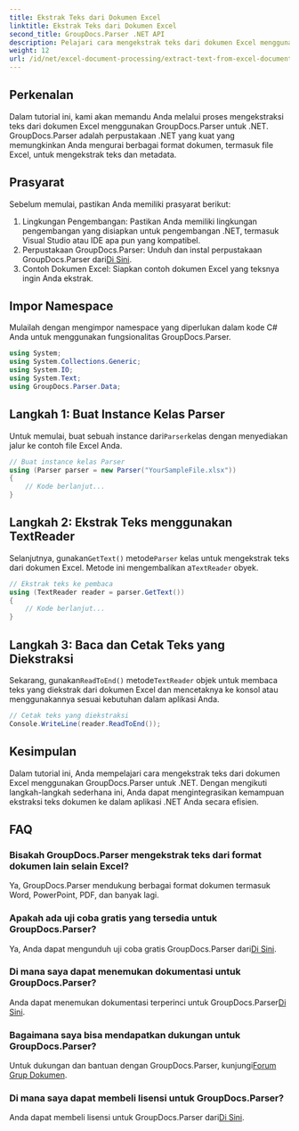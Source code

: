 ```yaml
---
title: Ekstrak Teks dari Dokumen Excel
linktitle: Ekstrak Teks dari Dokumen Excel
second_title: GroupDocs.Parser .NET API
description: Pelajari cara mengekstrak teks dari dokumen Excel menggunakan GroupDocs.Parser untuk .NET dalam langkah sederhana.
weight: 12
url: /id/net/excel-document-processing/extract-text-from-excel-document/
---
```

## Perkenalan
Dalam tutorial ini, kami akan memandu Anda melalui proses mengekstraksi teks dari dokumen Excel menggunakan GroupDocs.Parser untuk .NET. GroupDocs.Parser adalah perpustakaan .NET yang kuat yang memungkinkan Anda mengurai berbagai format dokumen, termasuk file Excel, untuk mengekstrak teks dan metadata.
## Prasyarat
Sebelum memulai, pastikan Anda memiliki prasyarat berikut:
1. Lingkungan Pengembangan: Pastikan Anda memiliki lingkungan pengembangan yang disiapkan untuk pengembangan .NET, termasuk Visual Studio atau IDE apa pun yang kompatibel.
2.  Perpustakaan GroupDocs.Parser: Unduh dan instal perpustakaan GroupDocs.Parser dari[Di Sini](https://releases.groupdocs.com/parser/net/).
3. Contoh Dokumen Excel: Siapkan contoh dokumen Excel yang teksnya ingin Anda ekstrak.

## Impor Namespace
Mulailah dengan mengimpor namespace yang diperlukan dalam kode C# Anda untuk menggunakan fungsionalitas GroupDocs.Parser.
```csharp
using System;
using System.Collections.Generic;
using System.IO;
using System.Text;
using GroupDocs.Parser.Data;
```
## Langkah 1: Buat Instance Kelas Parser
 Untuk memulai, buat sebuah instance dari`Parser`kelas dengan menyediakan jalur ke contoh file Excel Anda.
```csharp
// Buat instance kelas Parser
using (Parser parser = new Parser("YourSampleFile.xlsx"))
{
    // Kode berlanjut...
}
```
## Langkah 2: Ekstrak Teks menggunakan TextReader
 Selanjutnya, gunakan`GetText()` metode`Parser` kelas untuk mengekstrak teks dari dokumen Excel. Metode ini mengembalikan a`TextReader` obyek.
```csharp
// Ekstrak teks ke pembaca
using (TextReader reader = parser.GetText())
{
    // Kode berlanjut...
}
```
## Langkah 3: Baca dan Cetak Teks yang Diekstraksi
 Sekarang, gunakan`ReadToEnd()` metode`TextReader` objek untuk membaca teks yang diekstrak dari dokumen Excel dan mencetaknya ke konsol atau menggunakannya sesuai kebutuhan dalam aplikasi Anda.
```csharp
// Cetak teks yang diekstraksi
Console.WriteLine(reader.ReadToEnd());
```

## Kesimpulan
Dalam tutorial ini, Anda mempelajari cara mengekstrak teks dari dokumen Excel menggunakan GroupDocs.Parser untuk .NET. Dengan mengikuti langkah-langkah sederhana ini, Anda dapat mengintegrasikan kemampuan ekstraksi teks dokumen ke dalam aplikasi .NET Anda secara efisien.

## FAQ
### Bisakah GroupDocs.Parser mengekstrak teks dari format dokumen lain selain Excel?
Ya, GroupDocs.Parser mendukung berbagai format dokumen termasuk Word, PowerPoint, PDF, dan banyak lagi.
### Apakah ada uji coba gratis yang tersedia untuk GroupDocs.Parser?
 Ya, Anda dapat mengunduh uji coba gratis GroupDocs.Parser dari[Di Sini](https://releases.groupdocs.com/).
### Di mana saya dapat menemukan dokumentasi untuk GroupDocs.Parser?
 Anda dapat menemukan dokumentasi terperinci untuk GroupDocs.Parser[Di Sini](https://tutorials.groupdocs.com/parser/net/).
### Bagaimana saya bisa mendapatkan dukungan untuk GroupDocs.Parser?
Untuk dukungan dan bantuan dengan GroupDocs.Parser, kunjungi[Forum Grup Dokumen](https://forum.groupdocs.com/c/parser/17).
### Di mana saya dapat membeli lisensi untuk GroupDocs.Parser?
 Anda dapat membeli lisensi untuk GroupDocs.Parser dari[Di Sini](https://purchase.groupdocs.com/buy).